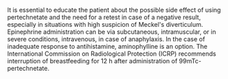 It is essential to educate the patient about the possible side effect of using pertechnetate and the need for a retest in case of a negative result, especially in situations with high suspicion of Meckel's diverticulum. Epinephrine administration can be via subcutaneous, intramuscular, or in severe conditions, intravenous, in case of anaphylaxis. In the case of inadequate response to antihistamine, aminophylline is an option. The International Commission on Radiological Protection (ICRP) recommends interruption of breastfeeding for 12 h after administration of 99mTc-pertechnetate.
